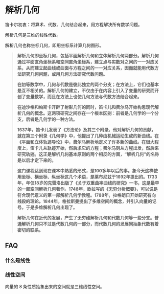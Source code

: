 # 解析几何

笛卡尔初衷：将算术、代数、几何结合起来，用方程解决所有数学问题。

解析几何是三维的线性代数。

解析几何也称坐标几何，即用坐标系计算几何图形。

>
>
>**解析几何即坐标几何，包括平面解析几何和立体解析几何两部分。解析几何通过平面直角坐标系和空间直角坐标系，建立点与实数对之间的一一对应关系，从而建立起曲线或曲面与方程之间的一一对应关系，因而就能用代数方法研究几何问题，或用几何方法研究代数问题。**
>
> **在初等数学中，几何与代数是彼此独立的两个分支；在方法上，它们也基本是互不相关的。解析几何的建立，不仅由于在内容上引入了变量的研究而开创了变量数学，而且在方法上也使几何方法与代数方法结合起来。**
>
> **在迪沙格和帕斯卡开辟了射影几何的同时，笛卡儿和费尔马开始构思现代解析几何的概念。这两项研究之间存在一个根本区别：前者是几何学的一个分支，后者是几何学的一种方法。**
>
> **1637年，笛卡儿发表了《方法论》及其三个附录，他对解析几何的贡献，就在第三个附录《几何学》中，他提出了几种由机械运动生成的新曲线。在《平面和立体轨迹导论》中，费尔马解析地定义了许多新的曲线。在很大程度上，笛卡儿从轨迹开始，然后求它的方程；费尔马则从方程出发，然后来研究轨迹。这正是解析几何基本原则的两个相反的方面，“解析几何”的名称是以后才定下来的。**
>
> **这门课程达到现在课本中熟悉的形式，是100多年以后的事。象今天这样使用坐标、横坐标、纵坐标这几个术语，是莱布尼兹于1692年提出的。1733年，年仅18岁的克雷洛出版了《关于双重曲率曲线的研究》一书，这是最早的一部空间解析几何著作。1748年，欧拉写的《无穷分析概要》，可以说是符合现代意义的第一部解析几何学教程。1788年，拉格朗日开始研究有向线段的理论。1844年，格拉斯曼提出了多维空间的概念，并引入向量的记号。于是多维解析几何出现了。**
>
> **解析几何在近代的发展，产生了无穷维解析几何和代数几何等一些分支。普通解析几何只不过是代数几何的一部分，而代数几何的发展同抽象代数有着密切的联系。**

## FAQ

### 什么是线性

### 线性空间

向量的 8 条性质抽象出来的空间就是三维线性空间。